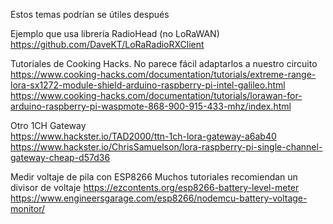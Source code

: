 Estos temas podrían se útiles después  

Ejemplo que usa librería RadioHead (no LoRaWAN)  
https://github.com/DaveKT/LoRaRadioRXClient  

Tutoriales de Cooking Hacks. No parece fácil adaptarlos a nuestro circuito  
https://www.cooking-hacks.com/documentation/tutorials/extreme-range-lora-sx1272-module-shield-arduino-raspberry-pi-intel-galileo.html  
https://www.cooking-hacks.com/documentation/tutorials/lorawan-for-arduino-raspberry-pi-waspmote-868-900-915-433-mhz/index.html  

Otro 1CH Gateway  
https://www.hackster.io/TAD2000/ttn-1ch-lora-gateway-a6ab40  
https://www.hackster.io/ChrisSamuelson/lora-raspberry-pi-single-channel-gateway-cheap-d57d36  


Medir voltaje de pila con ESP8266
Muchos tutoriales recomiendan un divisor de voltaje
https://ezcontents.org/esp8266-battery-level-meter
https://www.engineersgarage.com/esp8266/nodemcu-battery-voltage-monitor/
